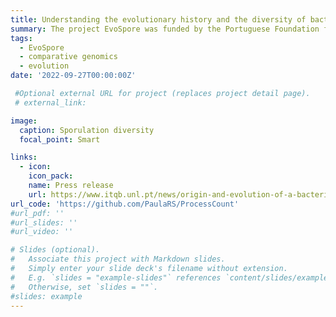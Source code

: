 ```yaml
---
title: Understanding the evolutionary history and the diversity of bacterial endosporulation 
summary: The project EvoSpore was funded by the Portuguese Foundation for Science and Technology. The goal was to uncover the origin and evolution of bacterial endosporulation through comparative genomics. Endosporulation is a developmental pathway that initiates from the vegetative cell and culminates with the formation of highly resistant, dormant spores. Spores are everywhere, they allow environmental persistence, dissemination and are infection vehicles for pathogens. 
tags:
  - EvoSpore
  - comparative genomics
  - evolution
date: '2022-09-27T00:00:00Z'

 #Optional external URL for project (replaces project detail page).
 # external_link:

image:
  caption: Sporulation diversity
  focal_point: Smart

links:
  - icon: 
    icon_pack: 
    name: Press release
    url: https://www.itqb.unl.pt/news/origin-and-evolution-of-a-bacterial-developmental-programme
url_code: 'https://github.com/PaulaRS/ProcessCount'
#url_pdf: ''
#url_slides: ''
#url_video: ''

# Slides (optional).
#   Associate this project with Markdown slides.
#   Simply enter your slide deck's filename without extension.
#   E.g. `slides = "example-slides"` references `content/slides/example-slides.md`.
#   Otherwise, set `slides = ""`.
#slides: example
---
```


